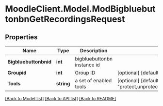 # MoodleClient.Model.ModBigbluebuttonbnGetRecordingsRequest

## Properties

Name | Type | Description | Notes
------------ | ------------- | ------------- | -------------
**Bigbluebuttonbnid** | **int** | bigbluebuttonbn instance id | 
**Groupid** | **int** | Group ID | [optional] [default to null]
**Tools** | **string** | a set of enabled tools | [optional] [default to "protect,unprotect,publish,unpublish,delete"]

[[Back to Model list]](../README.md#documentation-for-models) [[Back to API list]](../README.md#documentation-for-api-endpoints) [[Back to README]](../README.md)

